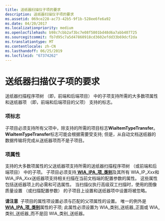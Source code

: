```yaml
---
title: 送纸器扫描仪子项的要求
description: 送纸器扫描仪子项的要求
ms.assetid: 069ce228-ac73-42b5-9f1b-528ee6fe6a92
ms.date: 04/20/2017
ms.localizationpriority: medium
ms.openlocfilehash: b98c7cbb2af3bc7e08f5801bd48d6a7abb407725
ms.sourcegitcommit: fb7d95c7a5d47860918cd3602efdd33b69dcf2da
ms.translationtype: MT
ms.contentlocale: zh-CN
ms.lasthandoff: 06/25/2019
ms.locfileid: "67374262"
---
```

# <a name="requirements-for-feeder-scanners-child-items"></a>送纸器扫描仪子项的要求


送纸器扫描程序项树 （即，前端和后端项目） 中的子项支持所需的大多数项属性和送纸器项 （即，前端和后端项目的父项） 支持的标志。

### <a name="item-flags"></a>项标志

子项目必须支持所有父项中，除支持的所需的项目标志**WiaItemTypeTransfer**。 **WiaItemTypeTransfer**标志可能会根据需要受支持; 但是，从自动文档送纸器的数据传输将完成从送纸器项而不是子项目。

### <a name="item-properties"></a>项属性

支持的大多数项属性的父送纸器项支持所需的送纸器扫描程序项树 （或前端和后端项目） 中的子项。 子项目必须支持[ **WIA\_IPA\_项\_类别**](https://docs.microsoft.com/windows-hardware/drivers/image/wia-ipa-item-category)及其所有 WIA\_IP\_*Xxx*和 WIA\_IPA\_*Xxx*送纸器项支持相关扫描在当前文档端的配置参数的属性。 这些属性包括送纸器项上的必需和可选属性。 当扫描仪执行高级双工扫描时，使用的图像质量设置 （或扫描配置参数） 的子项目上设置和送纸器项中设置将被忽略。

**请注意**  子项目的属性项设置必须与匹配的父项属性的设置。 唯一的例外是[ **WIA\_IPA\_项\_类别**](https://docs.microsoft.com/windows-hardware/drivers/image/wia-ipa-item-category)属性的子项; 此属性必须设置为 WIA\_类别\_送纸器\_正面或 WIA\_类别\_送纸器\_而不是回 WIA\_类别\_送纸器。

 

 

 




